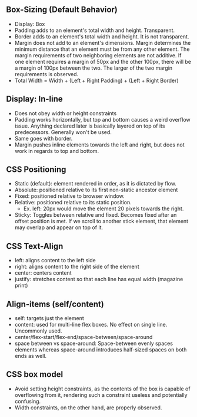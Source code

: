 ## Box-Sizing (Default Behavior)
- Display: Box
- Padding adds to an element's total width and height. Transparent.
- Border adds to an element's total width and height. It is not transparent.
- Margin does not add to an element's dimensions. Margin determines the minimum distance that an element must be from any other element. The margin requirements of two neighboring elements are not additive. If one element requires a margin of 50px and the other 100px, there will be a margin of 100px between the two. The larger of the two margin requirements is observed.
- Total Width = Width + (Left + Right Padding) + (Left + Right Border)

## Display: In-line
- Does not obey width or height constraints
- Padding works horizontally, but top and bottom causes a weird overflow issue. Anything declared later is basically layered on top of its predecessors. Generally won't be used.
- Same goes with border.
- Margin pushes inline elements towards the left and right, but does not work in regards to top and bottom.

## CSS Positioning
- Static (default): element rendered in order, as it is dictated by flow.
- Absolute: positioned relative to its first non-static ancestor element
- Fixed: positioned relative to browser window.
- Relative: positioned relative to its static position.
  - Ex. left: 20px would move the element 20 pixels towards the right.
- Sticky: Toggles between relative and fixed. Becomes fixed after an
  offset position is met. If we scroll to another stick element, that element
  may overlap and appear on top of it.

## CSS Text-Align
- left: aligns content to the left side
- right: aligns content to the right side of the element
- center: centers content
- justify: stretches content so that each line has equal width (magazine print)

## Align-items (self/content)
- self: targets just the element
- content: used for multi-line flex boxes. No effect on single line. Uncommonly used.
- center/flex-start/flex-end/space-between/space-around
- space between vs space-around: Space-between evenly spaces elements whereas space-around introduces half-sized spaces on both ends as well.

## CSS box model
- Avoid setting height constraints, as the contents of the box is capable of overflowing from it, rendering such a constraint useless and potentially confusing.
- Width constraints, on the other hand, are properly observed.

